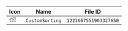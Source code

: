 | Icon | Name | File ID |
| ---  | ---  | ---     |
| ![](CustomSorting.png) | `CustomSorting` | `1223667551903327650` |
